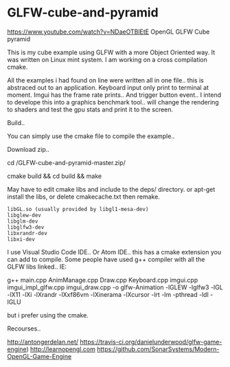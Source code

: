 # GLFW-cube-and-pyramid
https://www.youtube.com/watch?v=NDaeOTBlEtE
OpenGL GLFW Cube pyramid 

This is my cube example using GLFW with a more Object Oriented way. It was written on Linux mint system. I am working on a cross compilation cmake.

All the examples i had found on line were written all in one file.. this is abstraced out to an application. Keyboard input only print to terminal at moment. Imgui has the frame rate prints.. And trigger button event.. I intend to develope this into a graphics benchmark tool.. will change the rendering to shaders and test the gpu stats and print it to the screen.

Build..

You can simply use the cmake file to compile the example.. 

 Download zip..
 
 cd /GLFW-cube-and-pyramid-master.zip/
 
 cmake build && cd build && make

May have to edit cmake libs and include to the deps/ directory. or apt-get install the libs, or delete cmakecache.txt then remake.

	libGL.so (usually provided by libgl1-mesa-dev)
	libglew-dev
    libglm-dev  
	libglfw3-dev
    libxrandr-dev 
    libxi-dev

I use Visual Studio Code IDE.. Or Atom IDE.. this has a cmake extension you can add to compile. Some people have used g++ compiler with all the GLFW libs linked.. IE: 

g++ main.cpp AnimManage.cpp Draw.cpp Keyboard.cpp imgui.cpp imgui_impl_glfw.cpp imgui_draw.cpp -o glfw-Animation -lGLEW -lglfw3 -lGL -lX11 -lXi -lXrandr -lXxf86vm -lXinerama -lXcursor -lrt -lm -pthread -ldl -lGLU

but i prefer using the cmake.

Recourses..

http://antongerdelan.net/
https://travis-ci.org/danielunderwood/glfw-game-engine)
http://learnopengl.com
https://github.com/SonarSystems/Modern-OpenGL-Game-Engine

